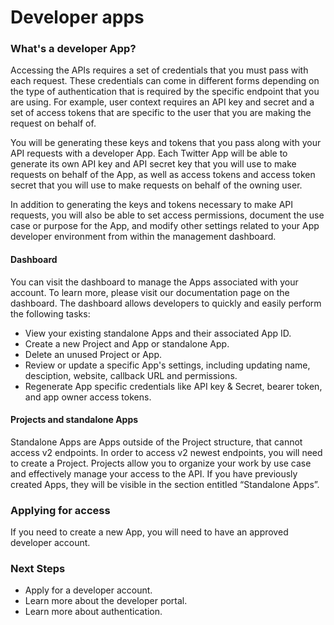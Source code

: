 # Developer apps



### What's a developer App? 

Accessing the APIs requires a set of credentials that you must pass with each request. These credentials can come in different forms depending on the type of authentication that is required by the specific endpoint that you are using. For example, user context requires an API key and secret and a set of access tokens that are specific to the user that you are making the request on behalf of. 

You will be generating these keys and tokens that you pass along with your API requests with a developer App. Each Twitter App will be able to generate its own API key and API secret key that you will use to make requests on behalf of the App, as well as access tokens and access token secret that you will use to make requests on behalf of the owning user.  


In addition to generating the keys and tokens necessary to make API requests, you will also be able to set access permissions, document the use case or purpose for the App, and modify other settings related to your App developer environment from within the management dashboard.

#### Dashboard

You can visit the dashboard to manage the Apps associated with your account. To learn more, please visit our documentation page on the dashboard. The dashboard allows developers to quickly and easily perform the following tasks:

* View your existing standalone Apps and their associated App ID.
* Create a new Project and App or standalone App.
* Delete an unused Project or App. 
* Review or update a specific App's settings, including updating name, desciption, website, callback URL and permissions.
* Regenerate App specific credentials like API key & Secret, bearer token, and app owner access tokens.

#### Projects and standalone Apps

Standalone Apps are Apps outside of the Project structure, that cannot access v2 endpoints. In order to access v2 newest endpoints, you will need to create a Project. Projects allow you to organize your work by use case and effectively manage your access to the API. If you have previously created Apps, they will be visible in the section entitled “Standalone Apps”. 

### Applying for access

If you need to create a new App, you will need to have an approved developer account.

### Next Steps

* Apply for a developer account.
* Learn more about the developer portal.
* Learn more about authentication.

